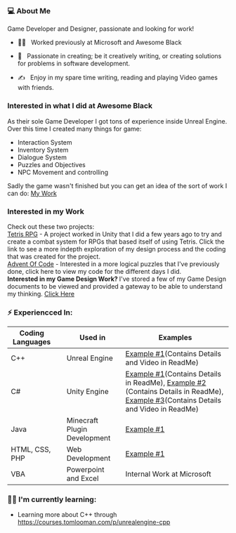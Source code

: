 
<h3> 💻 About Me </h3>
Game Developer and Designer, passionate and looking for work!

- 👩‍💻 &nbsp; Worked previously at Microsoft and Awesome Black

- 🌱 &nbsp; Passionate in creating; be it creatively writing, or creating solutions for problems in software development.

- ✍️ &nbsp; Enjoy in my spare time writing, reading and playing Video games with friends.

<h3> Interested in what I did at Awesome Black</h3>
As their sole Game Developer I got tons of experience inside Unreal Engine. Over this time I created many things for game:

 

- Interaction System
- Inventory System
- Dialogue System
- Puzzles and Objectives
- NPC Movement and controlling

Sadly the game wasn't finished but you can get an idea of the sort of work I can do: <a href="https://github.com/willpk03/Awesome-Black-Game-Mechanics">My Work</a>

<h3> Interested in my Work</h3>
Check out these two projects: 
<br><a href="https://github.com/willpk03/TetrisRPG">Tetris RPG</a> - A project worked in Unity that I did a few years ago to try and create a combat system for RPGs that based itself of using Tetris. Click the link to see a more indepth exploration of my design process and the coding that was created for the project. 
<br><a href="https://github.com/willpk03/AdventofCode">Advent Of Code</a> - Interested in a more logical puzzles that I've previously done, click here to view my code for the different days I did. 
<br>
<b> Interested in my Game Design Work? </b>I've stored a few of my Game Design documents to be viewed and provided a gateway to be able to understand my thinking. <a href="https://github.com/willpk03/Game-Design-Document-Examples">Click Here</a>

### ⚡ Experiencced In:
| Coding Languages | | Used in  | Examples |
| ------------ | ------------ | ------------ | ------------ | 
| C++| | Unreal Engine| <a href="https://github.com/willpk03/Awesome-Black-Game-Mechanics">Example #1</a>(Contains Details and Video in ReadMe)
| C#  |  | Unity Engine  |  <a href="https://github.com/willpk03/AdventOfCode">Example #1</a>(Contains Details in ReadMe), <a href="https://github.com/willpk03/TetrisRPG">Example #2</a> (Contains Details in ReadMe), <a href="https://github.com/willpk03/Rogue-lite-Bullet-Hell-">Example #3</a>(Contains Details and Video in ReadMe)  | 
| Java  |    |  Minecraft Plugin Development  | <a href="https://github.com/willpk03/McJam">Example #1</a> |
| HTML, CSS, PHP  |    |  Web Development  | <a href="https://github.com/willpk03/School-projects">Example #1</a> |
| VBA  |    |  Powerpoint and Excel  | Internal Work at Microsoft |

### 👩‍💻 I'm currently learning:
- Learning more about C++ through https://courses.tomlooman.com/p/unrealengine-cpp
